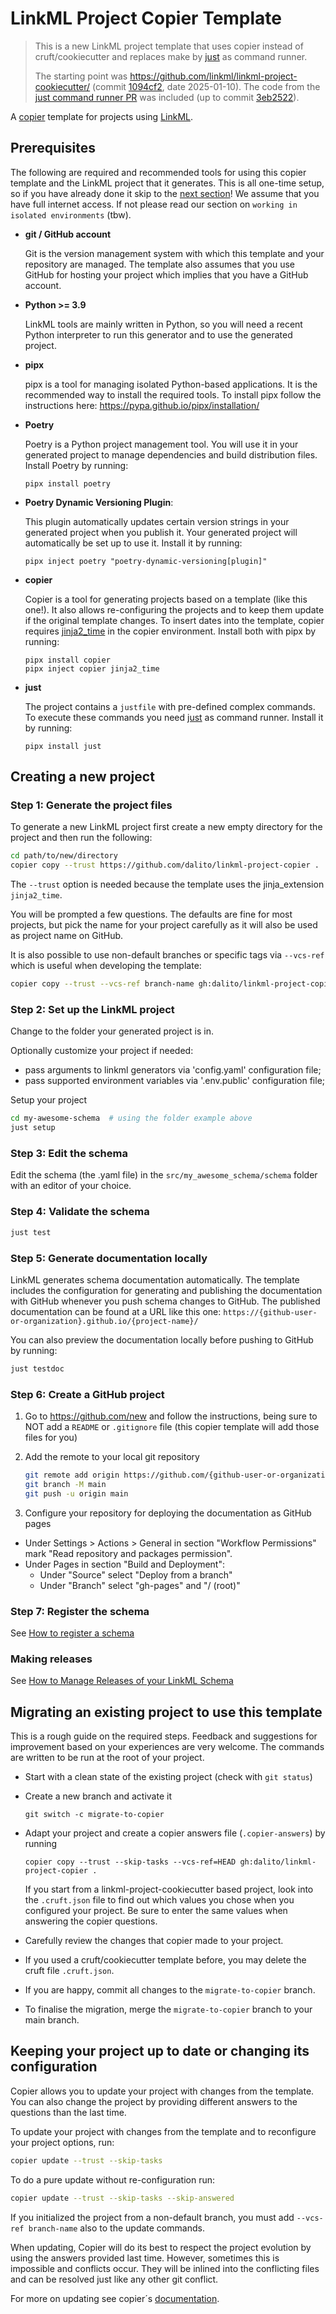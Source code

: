 # LinkML Project Copier Template

> This is a new LinkML project template that uses copier instead of cruft/cookiecutter and
> replaces make by [just](https://github.com/casey/just) as command runner.
>
> The starting point was https://github.com/linkml/linkml-project-cookiecutter/ (commit [1094cf2](https://github.com/linkml/linkml-project-cookiecutter/commit/1094cf2ce542028ab0017eaa059dd49cdde81fb5), date 2025-01-10).
> The code from the [just command runner PR](https://github.com/linkml/linkml-project-cookiecutter/pull/127) was included (up to commit [3eb2522](https://github.com/linkml/linkml-project-cookiecutter/tree/3eb2522f5baa9e8f27ffb4ae28c0134a42d72c9d)).

A [copier](https://copier.readthedocs.io/) template for projects using [LinkML](https://github.com/linkml/linkml).

## Prerequisites

The following are required and recommended tools for using this copier template and the LinkML project that it generates. This is all one-time setup, so if you have already done it skip to the [next section](#creating-a-new-project)! We assume that you have full internet access. If not please read our section on `working in isolated environments` (tbw).

* **git / GitHub account**

  Git is the version management system with which this template and your repository are managed. The template also assumes that you
  use GitHub for hosting your project which implies that you have a GitHub account.

* **Python >= 3.9**

  LinkML tools are mainly written in Python, so you will need a recent Python interpreter to run this generator and to use the generated project.

* **pipx**

  pipx is a tool for managing isolated Python-based applications. It is the recommended way to install the required tools. To install pipx follow the instructions here: https://pypa.github.io/pipx/installation/

* **Poetry**

  Poetry is a Python project management tool. You will use it in your generated project to manage dependencies and build distribution files. Install Poetry by running:

  ```shell
  pipx install poetry
  ```

* **Poetry Dynamic Versioning Plugin**:

  This plugin automatically updates certain version strings in your generated project when you publish it. Your generated project will automatically be set up to use it. Install it by running:

  ```shell
  pipx inject poetry "poetry-dynamic-versioning[plugin]"
  ```

* **copier**

  Copier is a tool for generating projects based on a template (like this one!).
  It also allows re-configuring the projects and to keep them update if the original template changes.
  To insert dates into the template, copier requires [jinja2_time](https://github.com/hackebrot/jinja2-time) in the copier environment.
  Install both with pipx by running:

  ```shell
  pipx install copier
  pipx inject copier jinja2_time
  ```

* **just**

  The project contains a `justfile` with pre-defined complex commands.
  To execute these commands you need [just](https://github.com/casey/just) as command runner. Install it by running:

  ```shell
  pipx install just
  ```

## Creating a new project

### Step 1: Generate the project files

To generate a new LinkML project first create a new empty directory for the project and then run the following:

```bash
cd path/to/new/directory
copier copy --trust https://github.com/dalito/linkml-project-copier .
```

The `--trust` option is needed because the template uses the jinja_extension `jinja2_time`.

You will be prompted a few questions.
The defaults are fine for most projects, but pick the name for your project carefully as it will also be used as project name on GitHub.

It is also possible to use non-default branches or specific tags via `--vcs-ref` which is useful when developing the template:

```bash
copier copy --trust --vcs-ref branch-name gh:dalito/linkml-project-copier ./path/to/destination
```

### Step 2: Set up the LinkML project

Change to the folder your generated project is in.

Optionally customize your project if needed:

* pass arguments to linkml generators via 'config.yaml' configuration file;
* pass supported environment variables via '.env.public' configuration file;

Setup your project

```bash
cd my-awesome-schema  # using the folder example above
just setup
```

### Step 3: Edit the schema

Edit the schema (the .yaml file) in the `src/my_awesome_schema/schema` folder with an editor of your choice.

### Step 4: Validate the schema

```bash
just test
```

### Step 5: Generate documentation locally

LinkML generates schema documentation automatically. The template includes the configuration for generating and publishing the documentation with GitHub whenever you push schema changes to GitHub. The published documentation can be found at a URL like this one:
`https://{github-user-or-organization}.github.io/{project-name}/`

You can also preview the documentation locally before pushing to GitHub by running:

```bash
just testdoc
```

### Step 6: Create a GitHub project

1. Go to https://github.com/new and follow the instructions, being sure to NOT add a `README` or `.gitignore` file (this copier template will add those files for you)

2. Add the remote to your local git repository

   ```bash
   git remote add origin https://github.com/{github-user-or-organization}/{project-name}.git
   git branch -M main
   git push -u origin main
   ```

3. Configure your repository for deploying the documentation as GitHub pages

* Under Settings > Actions > General in section "Workflow Permissions" mark "Read repository and packages permission".
* Under Pages in section "Build and Deployment":
  * Under "Source" select "Deploy from a branch"
  * Under "Branch" select "gh-pages" and "/ (root)"

### Step 7: Register the schema

See [How to register a schema](https://linkml.io/linkml/faq/contributing.html#how-do-i-register-my-schema)

### Making releases

See [How to Manage Releases of your LinkML Schema](https://linkml.io/linkml/howtos/manage-releases.html)

## Migrating an existing project to use this template

This is a rough guide on the required steps.
Feedback and suggestions for improvement based on your experiences are very welcome.
The commands are written to be run at the root of your project.

- Start with a clean state of the existing project (check with `git status`)
- Create a new branch and activate it 

  `git switch -c migrate-to-copier`

- Adapt your project and create a copier answers file (`.copier-answers`) by running

  `copier copy --trust --skip-tasks --vcs-ref=HEAD gh:dalito/linkml-project-copier .`

  If you start from a linkml-project-cookiecutter based project,
  look into the `.cruft.json` file to find out which values you chose when you configured  your project.
  Be sure to enter the same values when answering the copier questions.

- Carefully review the changes that copier made to your project.
- If you used a cruft/cookiecutter template before, you may delete the cruft file `.cruft.json`.
- If you are happy, commit all changes to the `migrate-to-copier` branch.
- To finalise the migration, merge the `migrate-to-copier` branch to your main branch.

## Keeping your project up to date or changing its configuration

Copier allows you to update your project with changes from the template.
You can also change the project by providing different answers to the questions than the last time.

To update your project with changes from the template and to reconfigure your project options, run:

```bash
copier update --trust --skip-tasks
```

To do a pure update without re-configuration run:

```bash
copier update --trust --skip-tasks --skip-answered
```

If you initialized the project from a non-default branch, you must add `--vcs-ref branch-name` also to the update commands.

When updating, Copier will do its best to respect the project evolution by using the answers provided last time.
However, sometimes this is impossible and conflicts occur.
They will be inlined into the conflicting files and can be resolved just like any other git conflict.

For more on updating see copier´s [documentation](https://copier.readthedocs.io/en/stable/updating/).
